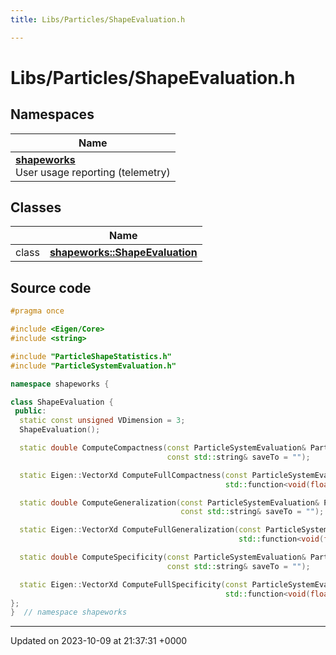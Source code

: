 ```yaml
---
title: Libs/Particles/ShapeEvaluation.h

---
```


# Libs/Particles/ShapeEvaluation.h



## Namespaces

| Name           |
| -------------- |
| **[shapeworks](../Namespaces/namespaceshapeworks.md)** <br>User usage reporting (telemetry)  |

## Classes

|                | Name           |
| -------------- | -------------- |
| class | **[shapeworks::ShapeEvaluation](../Classes/classshapeworks_1_1ShapeEvaluation.md)**  |




## Source code

```cpp
#pragma once

#include <Eigen/Core>
#include <string>

#include "ParticleShapeStatistics.h"
#include "ParticleSystemEvaluation.h"

namespace shapeworks {

class ShapeEvaluation {
 public:
  static const unsigned VDimension = 3;
  ShapeEvaluation();

  static double ComputeCompactness(const ParticleSystemEvaluation& ParticleSystemEvaluation, const int nModes,
                                   const std::string& saveTo = "");

  static Eigen::VectorXd ComputeFullCompactness(const ParticleSystemEvaluation& ParticleSystemEvaluation,
                                                std::function<void(float)> progress_callback = nullptr);

  static double ComputeGeneralization(const ParticleSystemEvaluation& ParticleSystemEvaluation, const int nModes,
                                      const std::string& saveTo = "");

  static Eigen::VectorXd ComputeFullGeneralization(const ParticleSystemEvaluation& ParticleSystemEvaluation,
                                                   std::function<void(float)> progress_callback = nullptr);

  static double ComputeSpecificity(const ParticleSystemEvaluation& ParticleSystemEvaluation, const int nModes,
                                   const std::string& saveTo = "");

  static Eigen::VectorXd ComputeFullSpecificity(const ParticleSystemEvaluation& ParticleSystemEvaluation,
                                                std::function<void(float)> progress_callback = nullptr);
};
}  // namespace shapeworks
```


-------------------------------

Updated on 2023-10-09 at 21:37:31 +0000
